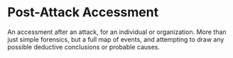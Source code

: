 # Post-Attack Accessment 
An accessment after an attack, for an individual or organization. More than just
simple forensics, but a full map of events, and attempting to draw any possible
deductive conclusions or probable causes. 
